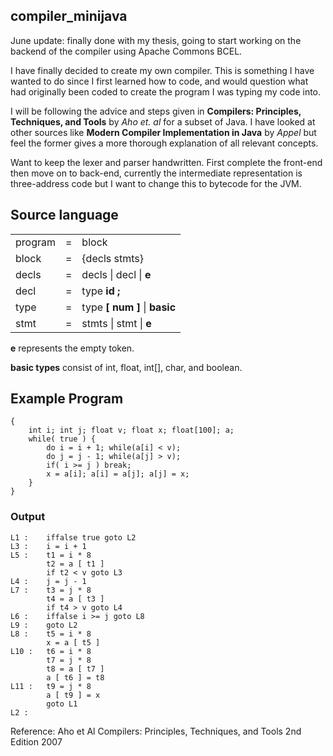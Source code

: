 ## compiler_minijava

June update: finally done with my thesis, going to start working on the backend of the compiler using Apache Commons BCEL.

I have finally decided to create my own compiler. This is something I have wanted to do since I first learned how to code, and would question what had originally been coded to create the program I was typing my code into.

I will be following the advice and steps given in __Compilers: Principles, Techniques, and Tools__ by _Aho et. al_ for a subset of Java. I have looked at other sources like __Modern Compiler Implementation in Java__ by _Appel_ but feel the former gives a more thorough explanation of all relevant concepts.

Want to keep the lexer and parser handwritten. First complete the front-end then move on to back-end, currently the intermediate representation is three-address code but I want to change this to bytecode for the JVM.

## Source language

|              |   |                                                              |
|--------------|---|--------------------------------------------------------------|
| program      | = | block                                                        |
| block        | = | {decls stmts}                                                |
| decls        | = | decls \| decl \| __e__                                         |
| decl         | = | type __id__ __;__                                            |
| type         | = | type __[__ __num__ __]__ \| __basic__                     |
| stmt         | = | stmts \| stmt \| __e__                                         |

__e__ represents the empty token.

__basic types__ consist of int, float, int[], char, and boolean.

## Example Program  
```
{
    int i; int j; float v; float x; float[100]; a;
    while( true ) {
        do i = i + 1; while(a[i] < v);
        do j = j - 1; while(a[j] > v);
        if( i >= j ) break;
        x = a[i]; a[i] = a[j]; a[j] = x;
    }
}
```

### Output
```
L1 :    iffalse true goto L2
L3 :    i = i + 1
L5 :    t1 = i * 8
        t2 = a [ t1 ]
        if t2 < v goto L3
L4 :    j = j - 1
L7 :    t3 = j * 8
        t4 = a [ t3 ]
        if t4 > v goto L4
L6 :    iffalse i >= j goto L8
L9 :    goto L2
L8 :    t5 = i * 8
        x = a [ t5 ]
L10 :   t6 = i * 8
        t7 = j * 8
        t8 = a [ t7 ]
        a [ t6 ] = t8
L11 :   t9 = j * 8
        a [ t9 ] = x
        goto L1
L2 :
```

Reference:
Aho et Al Compilers: Principles, Techniques, and Tools 2nd Edition 2007
